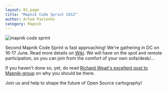 ```yaml
---
layout: 01_page
title: "Mapnik Code Sprint 2012"
author: Artem Pavlenko
category: Mapnik
---
```


![mapnik code sprint](https://s3.amazonaws.com/mapnik-github-issues/MCS02-devseed.png)

Second Mapnik Code Sprint is fast approaching! We're gathering in DC on 16-17 June.
Read more details on [Wiki](https://github.com/mapnik/mapnik/wiki/Code-sprint).
We will have on the spot and remote participation, so you can join from the comfort of your own
sofa/desk/... 

If you haven't done so, yet, do read [Richard Weait's excellent post to Mapnik-group](https://groups.google.com/d/topic/mapnik/thR70nJ0TWA/discussion) on why you should be there. 

Join us and help to shape the future of Open Source cartography! 











